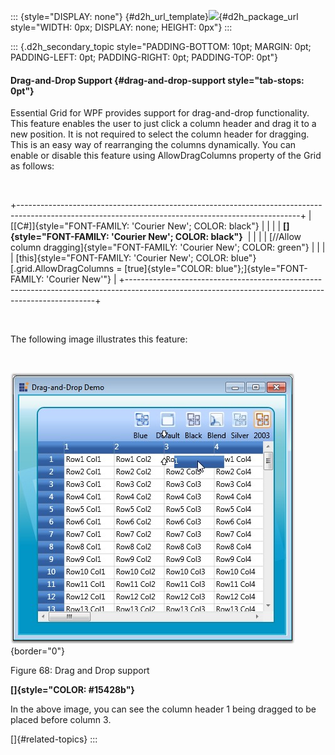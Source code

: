 ::: {style="DISPLAY: none"}
[](ms-xhelp:///?Id=d2h_url_template){#d2h_url_template}![](!package_url!){#d2h_package_url style="WIDTH: 0px; DISPLAY: none; HEIGHT: 0px"}
:::

::: {.d2h_secondary_topic style="PADDING-BOTTOM: 10pt; MARGIN: 0pt; PADDING-LEFT: 0pt; PADDING-RIGHT: 0pt; PADDING-TOP: 0pt"}
#### Drag-and-Drop Support {#drag-and-drop-support style="tab-stops: 0pt"}

Essential Grid for WPF provides support for drag-and-drop functionality. This feature enables the user to just click a column header and drag it to a new position. It is not required to select the column header for dragging. This is an easy way of rearranging the columns dynamically. You can enable or disable this feature using AllowDragColumns property of the Grid as follows:

 

+----------------------------------------------------------------------------------------------------------------------------------------------------+
| [\[C#\]]{style="FONT-FAMILY: 'Courier New'; COLOR: black"}                                                                                         |
|                                                                                                                                                    |
| **[]{style="FONT-FAMILY: 'Courier New'; COLOR: black"}**                                                                                           |
|                                                                                                                                                    |
| [//Allow column dragging]{style="FONT-FAMILY: 'Courier New'; COLOR: green"}                                                                        |
|                                                                                                                                                    |
| [this]{style="FONT-FAMILY: 'Courier New'; COLOR: blue"}[.grid.AllowDragColumns = [true]{style="COLOR: blue"};]{style="FONT-FAMILY: 'Courier New'"} |
+----------------------------------------------------------------------------------------------------------------------------------------------------+

 

The following image illustrates this feature:

 

![](ImagesExt/image28_142.jpg){border="0"}

Figure 68: Drag and Drop support

**[]{style="COLOR: #15428b"}** 

In the above image, you can see the column header 1 being dragged to be placed before column 3.

[]{#related-topics}
:::
